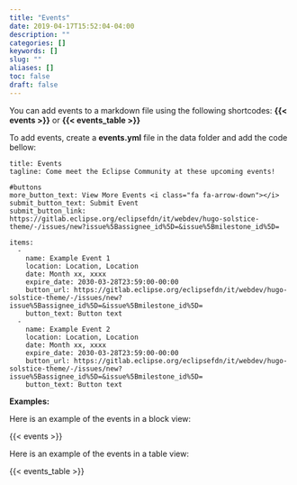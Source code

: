 ```yaml
---
title: "Events"
date: 2019-04-17T15:52:04-04:00
description: ""
categories: []
keywords: []
slug: ""
aliases: []
toc: false
draft: false
---
```


You can add events to a markdown file using the following shortcodes: **{{&lt; events &gt;}}** or **{{&lt; events_table &gt;}}**

To add events, create a **events.yml** file in the data folder and add the code bellow:

~~~~
title: Events
tagline: Come meet the Eclipse Community at these upcoming events!

#buttons
more_button_text: View More Events <i class="fa fa-arrow-down"></i>
submit_button_text: Submit Event
submit_button_link: https://gitlab.eclipse.org/eclipsefdn/it/webdev/hugo-solstice-theme/-/issues/new?issue%5Bassignee_id%5D=&issue%5Bmilestone_id%5D=

items:
  -
    name: Example Event 1
    location: Location, Location
    date: Month xx, xxxx
    expire_date: 2030-03-28T23:59:00-00:00
    button_url: https://gitlab.eclipse.org/eclipsefdn/it/webdev/hugo-solstice-theme/-/issues/new?issue%5Bassignee_id%5D=&issue%5Bmilestone_id%5D=
    button_text: Button text
  -
    name: Example Event 2
    location: Location, Location
    date: Month xx, xxxx
    expire_date: 2030-03-28T23:59:00-00:00
    button_url: https://gitlab.eclipse.org/eclipsefdn/it/webdev/hugo-solstice-theme/-/issues/new?issue%5Bassignee_id%5D=&issue%5Bmilestone_id%5D=
    button_text: Button text
~~~~

**Examples:**

Here is an example of the events in a block view:

{{< events >}}

Here is an example of the events in a table view:

{{< events_table >}}
